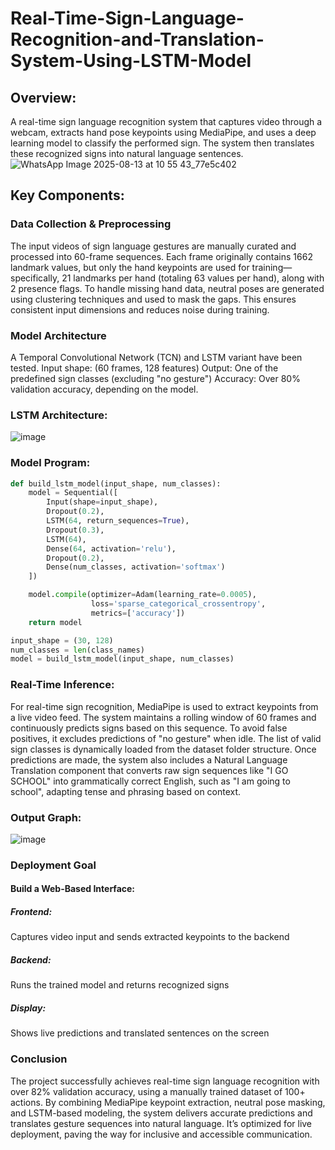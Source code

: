 # Real-Time-Sign-Language-Recognition-and-Translation-System-Using-LSTM-Model
## Overview:
A real-time sign language recognition system that captures video through a webcam, extracts hand pose keypoints using MediaPipe, and uses a deep learning model to classify the performed sign. The system then translates these recognized signs into natural language sentences.
![WhatsApp Image 2025-08-13 at 10 55 43_77e5c402](https://github.com/user-attachments/assets/e3707d9e-aa88-4332-b158-b792b8667066)

## Key Components:
### Data Collection & Preprocessing
The input videos of sign language gestures are manually curated and processed into 60-frame sequences. Each frame originally contains 1662 landmark values, but only the hand keypoints are used for training—specifically, 21 landmarks per hand (totaling 63 values per hand), along with 2 presence flags. To handle missing hand data, neutral poses are generated using clustering techniques and used to mask the gaps. This ensures consistent input dimensions and reduces noise during training.

### Model Architecture
  A Temporal Convolutional Network (TCN) and LSTM variant have been tested.
  Input shape: (60 frames, 128 features)
  Output: One of the predefined sign classes (excluding "no gesture")
  Accuracy: Over 80% validation accuracy, depending on the model.
### LSTM Architecture:
![image](https://github.com/user-attachments/assets/1fd6bc75-fc55-4677-be10-17718ebabb35)

### Model Program:
```python
def build_lstm_model(input_shape, num_classes):
    model = Sequential([
        Input(shape=input_shape),
        Dropout(0.2),
        LSTM(64, return_sequences=True),
        Dropout(0.3),
        LSTM(64),
        Dense(64, activation='relu'),
        Dropout(0.2),
        Dense(num_classes, activation='softmax')
    ])

    model.compile(optimizer=Adam(learning_rate=0.0005),
                  loss='sparse_categorical_crossentropy',
                  metrics=['accuracy'])
    return model

input_shape = (30, 128) 
num_classes = len(class_names)
model = build_lstm_model(input_shape, num_classes)
```
### Real-Time Inference:
For real-time sign recognition, MediaPipe is used to extract keypoints from a live video feed. The system maintains a rolling window of 60 frames and continuously predicts signs based on this sequence. To avoid false positives, it excludes predictions of "no gesture" when idle. The list of valid sign classes is dynamically loaded from the dataset folder structure. Once predictions are made, the system also includes a Natural Language Translation component that converts raw sign sequences like "I GO SCHOOL" into grammatically correct English, such as "I am going to school", adapting tense and phrasing based on context.
### Output Graph:
![image](https://github.com/user-attachments/assets/277eeb90-4ea8-4455-9e40-1923a9a70dd9)

### Deployment Goal
#### Build a Web-Based Interface:
   ##### Frontend:
   Captures video input and sends extracted keypoints to the backend
   ##### Backend: 
   Runs the trained model and returns recognized signs
   ##### Display: 
   Shows live predictions and translated sentences on the screen
### Conclusion
The project successfully achieves real-time sign language recognition with over 82% validation accuracy, using a manually trained dataset of 100+ actions. By combining MediaPipe keypoint extraction, neutral pose masking, and LSTM-based modeling, the system delivers accurate predictions and translates gesture sequences into natural language. It’s optimized for live deployment, paving the way for inclusive and accessible communication.



